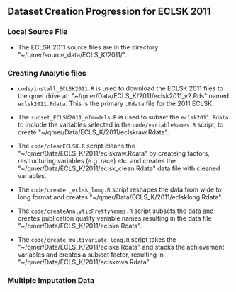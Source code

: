 

## Dataset Creation Progression for ECLSK 2011

### Local Source File

* The ECLSK 2011 source files are in the directory: "~/qmer/source_data/ECLS_K/2011/".


### Creating Analytic files

* `code/install_ECLSK2011.R` is used to download the ECLSK 2011 files to the qmer drive at:
   "~/qmer/Data/ECLS_K/2011/eclsk2011_v2.Rds" named `eclsk2011.Rdata`. This is the primary `.Rdata` file for the 2011 ECLSK.
   
* The `subset_ECLSK2011_efmodels.R` is used to subset the `eclsk2011.Rdata` to include the variables selected in the `code/variableNames.R` script, to create "~/qmer/Data/ECLS_K/2011/eclskraw.Rdata".

* The `code/cleanECLSK.R` script cleans the "~/qmer/Data/ECLS_K/2011/eclskraw.Rdata" by createing factors, restructuring variables (e.g. race) etc. and creates the "~/qmer/Data/ECLS_K/2011/eclsk_clean.Rdata" data file with cleaned variables.

* The `code/create _eclsk_long.R` script reshapes the data from wide to long format and creates "~/qmer/Data/ECLS_K/2011/eclsklong.Rdata".

* The `code/createAnalyticPrettyNames.R` script subsets the data and creates publication quality variable names resulting in the data file "~/qmer/Data/ECLS_K/2011/eclska.Rdata".

* The `code/create_multivariate_long.R` script takes the "~/qmer/Data/ECLS_K/2011/eclska.Rdata" and stacks the achievement variables and creates a subject factor, resulting in "~/qmer/Data/ECLS_K/2011/eclskmva.Rdata".

### Multiple Imputation Data



